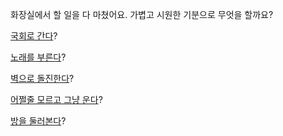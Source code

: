 화장실에서 할 일을 다 마쳤어요. 가볍고 시원한 기분으로 무엇을 할까요?

[국회로 간다](filibuster/filibuster.md)?

[노래를 부른다](sing-a-song/song.md)?

[벽으로 돌진한다](rush/rush.md)?

[어쩔줄 모르고 그냥 운다](cry/cry.md)?

[방을 둘러본다](look-around/look-around.md)?